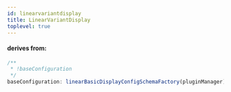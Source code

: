 ```yaml
---
id: linearvariantdisplay
title: LinearVariantDisplay
toplevel: true
---
```


#### derives from:

```js
/**
 * !baseConfiguration
 */
baseConfiguration: linearBasicDisplayConfigSchemaFactory(pluginManager)
```
